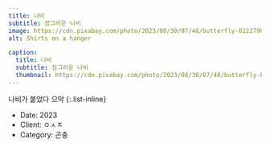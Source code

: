 ```yaml
---
title: 나비
subtitle: 징그러운 나비
image: https://cdn.pixabay.com/photo/2023/08/30/07/48/butterfly-8222796_640.jpg
alt: Shirts on a hanger

caption:
  title: 나비
  subtitle: 징그러운 나비
  thumbnail: https://cdn.pixabay.com/photo/2023/08/30/07/48/butterfly-8222796_640.jpg
---
```


나비가 붙었다 으악
{:.list-inline}

- Date: 2023
- Client: ㅇㅅㅈ
- Category: 곤충
